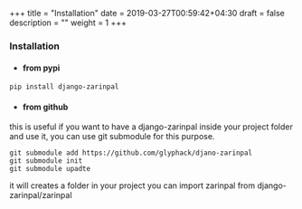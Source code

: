 +++
title = "Installation"
date = 2019-03-27T00:59:42+04:30
draft = false
description = ""
weight = 1
+++

<!--more-->

### Installation
* #### from pypi
```
pip install django-zarinpal
```

* #### from github
this is useful if you want to have a django-zarinpal inside your project folder and use it, you can use git submodule for this purpose.
```
git submodule add https://github.com/glyphack/djano-zarinpal
git submodule init
git submodule upadte
```
it will creates a folder in your project you can import zarinpal from django-zarinpal/zarinpal
